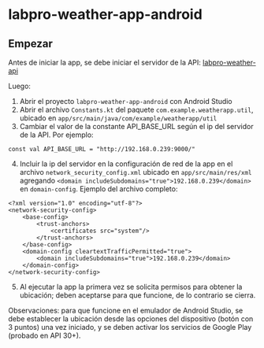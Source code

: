 # labpro-weather-app-android

## Empezar

Antes de iniciar la app, se debe iniciar el servidor de la API:
[labpro-weather-api](https://github.com/dpmbaltar/labpro-weather-api)

Luego:

1. Abrir el proyecto `labpro-weather-app-android` con Android Studio
2. Abrir el archivo `Constants.kt` del paquete `com.example.weatherapp.util`,
   ubicado en `app/src/main/java/com/example/weatherapp/util`
3. Cambiar el valor de la constante API_BASE_URL según el ip del servidor de la
   API. Por ejemplo:

```
const val API_BASE_URL = "http://192.168.0.239:9000/"
```

4. Incluir la ip del servidor en la configuración de red de la app en el archivo
   `network_security_config.xml` ubicado en `app/src/main/res/xml` agregando
   `<domain includeSubdomains="true">192.168.0.239</domain>` en `domain-config`.
   Ejemplo del archivo completo:

```
<?xml version="1.0" encoding="utf-8"?>
<network-security-config>
    <base-config>
        <trust-anchors>
            <certificates src="system"/>
        </trust-anchors>
    </base-config>
    <domain-config cleartextTrafficPermitted="true">
        <domain includeSubdomains="true">192.168.0.239</domain>
    </domain-config>
</network-security-config>
```

5. Al ejecutar la app la primera vez se solicita permisos para obtener la
   ubicación; deben aceptarse para que funcione, de lo contrario se cierra.


Observaciones: para que funcione en el emulador de Android Studio, se debe establecer la ubicación
desde las opciones del dispositivo (botón con 3 puntos) una vez iniciado, y se deben activar los
servicios de Google Play (probado en API 30+).
